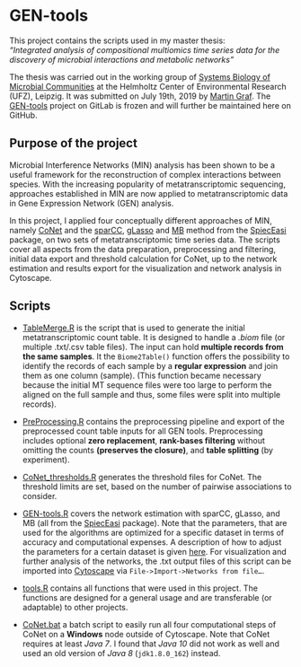 # GEN-tools

This project contains the scripts used in my master thesis:  
*“Integrated analysis of compositional multiomics time series data for the discovery of microbial
interactions and metabolic networks”*

The thesis was carried out in the working group of [Systems Biology of Microbial Communities](https://www.ufz.de/index.php?en=38437) at the Helmholtz Center of Environmental Research (UFZ), Leipzig. It was submitted on July 19th, 2019 by [Martin Graf](https://git.ufz.de/grafma). The [GEN-tools](https://git.ufz.de/UMBSysBio/magraf) project on GitLab is frozen and will further be maintained here on GitHub.

 ## Purpose of the project
Microbial Interference Networks (MIN) analysis has been shown to be a useful framework for the reconstruction of complex interactions between species. With the increasing popularity of metatranscriptomic sequencing, approaches established in MIN are now applied to metatranscriptomic data in Gene Expression Network (GEN) analysis. 

In this project, I applied four conceptually different approaches of MIN, namely [CoNet](https://doi.org/10.1371/journal.pcbi.1002606) and the [sparCC](https://doi.org/10.1371/journal.pcbi.1002687), [gLasso]( https://doi.org/10.1093/biostatistics/kxm045) and [MB](http://pages.stat.wisc.edu/~shao/stat992/lasso-cons1.pdf) method from the [SpiecEasi](https://github.com/zdk123/SpiecEasi) package, on two sets of metatranscriptomic time series data. The scripts cover all aspects from the data preparation, preprocessing and filtering, initial data export and threshold calculation for CoNet, up to the network estimation and results export for the visualization and network analysis in Cytoscape. 


## Scripts
* [TableMerge.R]( TableMerge.R) is the script that is used to generate the initial metatranscriptomic count table. It is designed to handle a *.biom* file (or multiple .txt/.csv table files). The input can hold **multiple records from the same samples**. It the ```Biome2Table()``` function offers the possibility to identify the records of each sample by a **regular expression** and join them as one column (sample). (This function became necessary because the initial MT sequence files were too large to perform the aligned on the full sample and thus, some files were split into multiple records).

* [PreProcessing.R](PreProcessing.R) contains the preprocessing pipeline and export of the preprocessed count table inputs for all GEN tools. Preprocessing includes optional **zero replacement**, **rank-bases filtering** without omitting the counts **(preserves the closure)**, and **table splitting** (by experiment). 

* [CoNet_thresholds.R](CoNet_thresholds.R) generates the threshold files for CoNet. The threshold limits are set, based on the number of pairwise associations to consider.

* [GEN-tools.R]( GEN-tools.R) covers the network estimation with sparCC, gLasso, and MB (all from the [SpiecEasi](https://github.com/zdk123/SpiecEasi) package). Note that the parameters, that are used for the algorithms are optimized for a specific dataset in terms of accuracy and computational expenses. A description of how to adjust the parameters for a certain dataset is given [here](https://github.com/zdk123/SpiecEasi/blob/master/README.md). For visualization and further analysis of the networks, the .txt output files of this script can be imported into [Cytoscape]( https://cytoscape.org) via ```File->Import->Networks from file…```.

* [tools.R](tools.R) contains all functions that were used in this project. The functions are designed for a general usage and are transferable (or adaptable) to other projects. 


* [CoNet.bat](CoNet.bat) a batch script to easily run all four computational steps of CoNet on a **Windows** node outside of Cytoscape. Note that CoNet requires at least *Java 7*. I found that *Java 10* did not work as well and used an old version of *Java 8* (```jdk1.8.0_162```) instead. 
